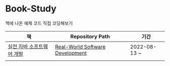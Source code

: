 # Book-Study
책에 나온 예제 코드 직접 코딩해보기

|책|Repository Path|기간|
|---|---|---|
|[실전 자바 소프트웨어 개발](https://www.aladin.co.kr/shop/wproduct.aspx?ItemId=242651862)|[Real-World Software Development](https://github.com/profoundsea25/Book-Study/tree/main/Real-World%20Software%20Development)|2022-08-13 ~|
||||
